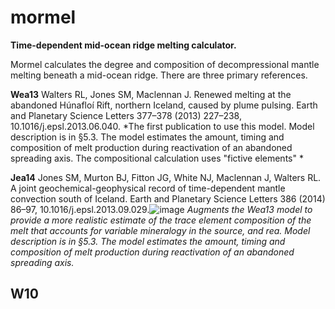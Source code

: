 # mormel
**Time-dependent mid-ocean ridge melting calculator.**

Mormel calculates the degree and composition of decompressional mantle melting beneath a mid-ocean ridge.  There are three primary references.  

**Wea13**  Walters RL, Jones SM, Maclennan J.  Renewed melting at the abandoned Húnafloí Rift, northern Iceland, caused by plume pulsing.  Earth and Planetary Science Letters 377–378 (2013) 227–238, 10.1016/j.epsl.2013.06.040.  *The first publication to use this model.  Model description is in §5.3.  The model estimates the amount, timing and composition of melt production during reactivation of an abandoned spreading axis.  The compositional calculation uses "fictive elements" *  

**Jea14** Jones SM, Murton BJ, Fitton JG, White NJ, Maclennan J, Walters RL.  A joint geochemical-geophysical record of time-dependent mantle convection south of Iceland.  Earth and Planetary Science Letters 386 (2014) 86–97, 10.1016/j.epsl.2013.09.029.![image](https://user-images.githubusercontent.com/52319303/232541176-90cce162-69ee-4f87-b1f1-e1336d7dc431.png)  *Augments the Wea13 model to provide a more realistic estimate of the trace element composition of the melt that accounts for variable mineralogy in the source, and rea.  Model description is in §5.3.  The model estimates the amount, timing and composition of melt production during reactivation of an abandoned spreading axis.*  

**W10**
- 
